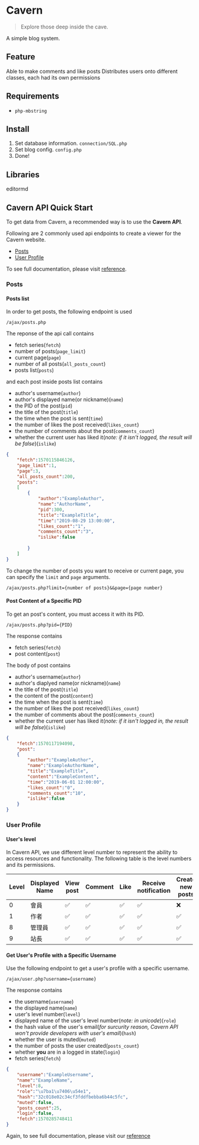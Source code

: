 # Cavern
> Explore those deep inside the cave.  

A simple blog system.

## Feature
Able to make comments and like posts
Distributes users onto different classes, each had its own permissions
## Requirements
- `php-mbstring`

## Install
1. Set database information. `connection/SQL.php`
2. Set blog config. `config.php`
3. Done!

## Libraries
editormd

## Cavern API Quick Start
To get data from Cavern, a recommended way is to use the **Cavern API**.

Following are 2 commonly used api endpoints to create a viewer for the Cavern website.

- [Posts](#Posts)
- [User Profile](#User-Profile)

To see full documentation, please visit [reference](reference.md).

### Posts
#### Posts list
In order to get posts, the following endpoint is used
```
/ajax/posts.php
```
The reponse of the api call contains 
- fetch series(```fetch```)
- number of posts(```page_limit```)
- current page(```page```)
- number of all posts(```all_posts_count```)
- posts list(```posts```)

and each post inside posts list contains
- author's username(```author```)
- author's displayed name(or nickname)(```name```)
- the PID of the post(```pid```)
- the title of the post(```title```)
- the time when the post is sent(```time```)
- the number of likes the post received(```likes_count```)
- the number of comments about the post(```comments_count```)
- whether the current user has liked it(*note: if it isn't logged, the result will be false*)(```islike```)

```json
{
    "fetch":1570115846126,
    "page_limit":1,
    "page":3,
    "all_posts_count":200,
    "posts":
    [
        {
            "author":"ExampleAuthor", 
            "name":"AuthorName",
            "pid":300,
            "title":"ExampleTitle",
            "time":"2019-08-29 13:00:00",
            "likes_count":"1",
            "comments_count":"3",
            "islike":false
            
        }
    ]
}
```
To change the number of posts you want to receive or current page, you can specify the  ```limit``` and ```page``` arguments.

```
/ajax/posts.php?limit={number of posts}&&page={page number}
```

#### Post Content of a Specific PID
To get an post's content, you must access it with its PID.
```
/ajax/posts.php?pid={PID}
```
The response contains 
- fetch series(```fetch```)
- post content(```post```)

The body of post contains
- author's username(```author```)
- author's diaplyed name(or nickname)(```name```)
- the title of the post(```title```)
- the content of the post(```content```)
- the time when the post is sent(```time```)
- the number of likes the post received(```likes_count```)
- the number of comments about the post(```comments_count```)
- whether the current user has liked it(*note: if it isn't logged in, the result will be false*)(```islike```)

```json
{
    "fetch":1570117194098,
    "post":
    {
        "author":"ExampleAuthor",
        "name":"ExampleAuthorName",
        "title":"ExampleTitle",
        "content":"ExampleContent",
        "time":"2019-06-01 12:00:00",
        "likes_count":"0",
        "comments_count":"10",
        "islike":false
    }
}
```

### User Profile

#### User's level
In Cavern API, we use different level number to represent the ability to access resources and functionality. 
The following table is the level numbers and its permissions.

Level | Displayed Name | View post | Comment | Like | Receive notification | Create new posts | Edit posts | Delete posts | 
------ | ------------------- | ------------ | ----------- | ----- | ---------------------- | -------------------- | ------------| -------------
0       | 會員                    | ✅ | ✅ | ✅ | ✅ | ❌ | ❌ | ❌ 
1       | 作者                    | ✅ | ✅ | ✅ | ✅ | ✅ | him/herself | him/herself | him/herself |
8       | 管理員                | ✅ | ✅ | ✅ | ✅ | ✅ | all | all | all
9       | 站長                    | ✅ | ✅ | ✅ | ✅ | ✅ | all | all | all 

#### Get User's Profile with a Specific Username
Use the following endpoint to get a user's profile with a specific username.
```
/ajax/user.php?username={username}
```
The response contains
- the username(```username```)
- the displayed name(```name```)
- user's level number(```level```)
- displayed name of the user's level number(*note: in unicode*)(```role```)
- the hash value of the user's email(*for surcurity reason, Cavern API won't provide developers with user's email*)(```hash```)
- whether the user is muted(```muted```)
- the number of posts the user created(```posts_count```)
- whether **you** are in a logged in state(```login```)
- fetch series(```fetch```)

```json
{
    "username":"ExampleUsername",
    "name":"ExampleName",
    "level":8,
    "role":"\u7ba1\u7406\u54e1",
    "hash":"32c018e02c34cf3fddfbebba6b44c5fc",
    "muted":false,
    "posts_count":25,
    "login":false,
    "fetch":1570285748411
}
```

Again, to see full documentation, please visit our [reference](reference.md)
